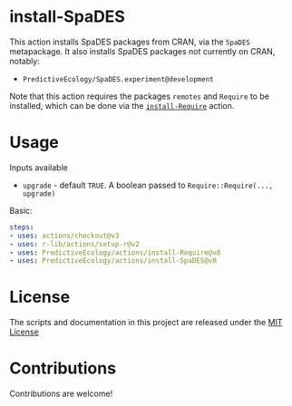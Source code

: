 # install-SpaDES

This action installs SpaDES packages from CRAN, via the `SpaDES` metapackage.
It also installs SpaDES packages not currently on CRAN, notably:

- `PredictiveEcology/SpaDES.experiment@development`

Note that this action requires the packages `remotes` and `Require` to be installed,
which can be done via the [`install-Require`](https://github.com/PredictiveEcology/actions/tree/main/install-Require)
action.

# Usage

Inputs available

- `upgrade` - default `TRUE`. A boolean passed to `Require::Require(..., upgrade)`

Basic:
```yaml
steps:
- uses: actions/checkout@v3
- uses: r-lib/actions/setup-r@v2
- uses: PredictiveEcology/actions/install-Require@v0
- uses: PredictiveEcology/actions/install-SpaDES@v0
```

# License

The scripts and documentation in this project are released under the [MIT License](LICENSE)

# Contributions

Contributions are welcome!
